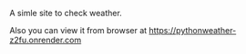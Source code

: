 A simle site to check weather.

Also you can view it from browser at https://pythonweather-z2fu.onrender.com
